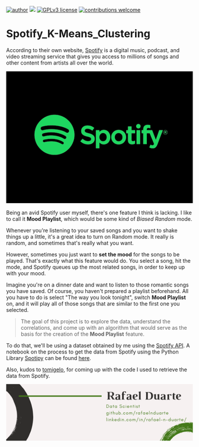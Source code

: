 [![author](https://img.shields.io/badge/author-rafaelnduarte-red.svg)](https://www.linkedin.com/in/rafael-n-duarte) [![](https://img.shields.io/badge/python-3.5+-blue.svg)](https://www.python.org/downloads/release/python-365/) [![GPLv3 license](https://img.shields.io/badge/License-GPLv3-blue.svg)](http://perso.crans.org/besson/LICENSE.html) [![contributions welcome](https://img.shields.io/badge/contributions-welcome-brightgreen.svg?style=flat)](https://github.com/rafaelnduarte/Spotify_K-Means_Clustering/issues)

# Spotify_K-Means_Clustering

According to their own website, [Spotify](https://www.spotify.com) is a digital music, podcast, and video streaming service that gives you access to millions of songs and other content from artists all over the world.

<p align="center" >
  <img src="data/streaming-icon-spotify.png" >
</p>


Being an avid Spotify user myself, there's one feature I think is lacking. I like to call it **Mood Playlist**, which would be some kind of *Biased Random* mode.

Whenever you're listening to your saved songs and you want to shake things up a little, it's a great idea to turn on Random mode. It really is random, and sometimes that's really what you want.

However, sometimes you just want to **set the mood** for the songs to be played. That's exactly what this feature would do. You select a song, hit the mode, and Spotify queues up the most related songs, in order to keep up with your mood.

Imagine you're on a dinner date and want to listen to those romantic songs you have saved. Of course, you haven't prepared a playlist beforehand. All you have to do is select "The way you look tonight", switch **Mood Playlist** on, and it will play all of those songs that are similar to the first one you selected.

> The goal of this project is to explore the data, understand the correlations, and come up with an algorithm that would serve as the basis for the creation of the **Mood Playlist** feature.

To do that, we'll be using a dataset obtained by me using the [Spotify API](https://developer.spotify.com/). A notebook on the process to get the data from Spotify using the Python Library [Spotipy](https://spotipy.readthedocs.io/en/latest/) can be found [here](https://colab.research.google.com/drive/1-c-F9BTy2W2PkuArX0S4Rbp_kNhwB8rI).

Also, kudos to [tomigelo](https://www.kaggle.com/tomigelo/spotify-audio-features), for coming up with the code I used to retrieve the data from Spotify.


<p align="center" >
  <img src="data/rafaelnd_ds.png" >
</p>
